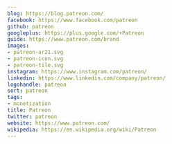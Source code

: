 ```yaml
---
blog: https://blog.patreon.com/
facebook: https://www.facebook.com/patreon
github: patreon
googleplus: https://plus.google.com/+Patreon
guide: https://www.patreon.com/brand
images:
- patreon-ar21.svg
- patreon-icon.svg
- patreon-tile.svg
instagram: https://www.instagram.com/patreon/
linkedin: https://www.linkedin.com/company/patreon/
logohandle: patreon
sort: patreon
tags:
- monetization
title: Patreon
twitter: patreon
website: https://www.patreon.com/
wikipedia: https://en.wikipedia.org/wiki/Patreon
---
```

